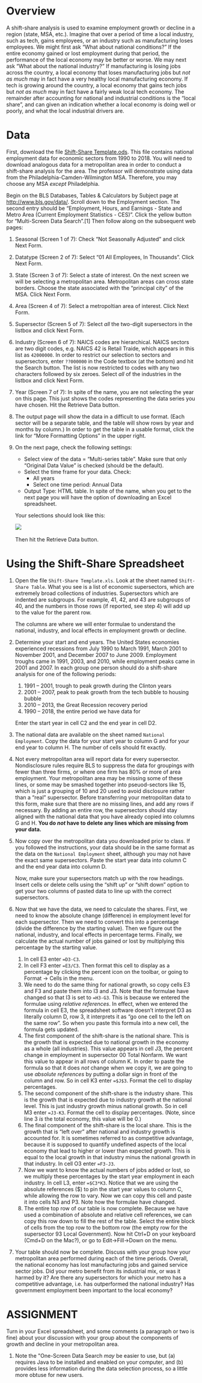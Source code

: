 # Overview

A shift-share analysis is used to examine employment growth or decline
in a region (state, MSA, etc.). Imagine that over a period of time a
local industry, such as tech, gains employees, or an industry such as
manufacturing loses employees. We might first ask “What about national
conditions?” If the entire economy gained or lost employment during that
period, the performance of the local economy may be better or worse. We
may next ask “What about the national industry?” If manufacturing is
losing jobs across the country, a local economy that loses manufacturing
jobs but *not as much* may in fact have a very healthy local
manufacturing economy. If tech is growing around the country, a local
economy that gains tech jobs but *not as much* may in fact have a fairly
weak local tech economy. The remainder after accounting for national and
industrial conditions is the “local share”, and can given an indication
whether a local economy is doing well or poorly, and what the local
industrial drivers are.

# Data

First, download the file [Shift-Share
Template.ods](https://github.com/temple-geography/census-gis/blob/master/Shift-Share%20Template.ods).
This file contains national employment data for economic sectors from
1990 to 2018. You will need to download analogous data for a
metropolitan area in order to conduct a shift-share analysis for the
area. The professor will demonstrate using data from the
Philadelphia-Camden-Wilmington MSA. Therefore, you may choose any MSA
*except* Philadelphia.

Begin on the BLS Databases, Tables & Calculators by Subject page at
<http://www.bls.gov/data/>. Scroll down to the Employment section. The
second entry should be “Employment, Hours, and Earnings - State and
Metro Area (Current Employment Statistics - CES)”. Click the yellow
button for “Multi-Screen Data Search”.\[1\] Then follow along on the
subsequent web pages:

1.  Seasonal (Screen 1 of 7): Check “Not Seasonally Adjusted” and click
    Next Form.

2.  Datatype (Screen 2 of 7): Select “01 All Employees, In Thousands”.
    Click Next Form.

3.  State (Screen 3 of 7): Select a state of interest. On the next
    screen we will be selecting a metropolitan area. Metropolitan areas
    can cross state borders. Choose the state associated with the
    “principal city” of the MSA. Click Next Form.

4.  Area (Screen 4 of 7): Select a metropoltian area of interest. Click
    Next Form.

5.  Supersector (Screen 5 of 7): Select *all* the two-digit supersectors
    in the listbox and click Next Form.

6.  Industry (Screen 6 of 7): NAICS codes are hierarchical. NAICS
    sectors are two digit codes, e.g. NAICS 42 is Retail Traide, which
    appears in this list as `42000000`. In order to restrict our
    selection to sectors and supersectors, enter `??000000` in the Code
    textbox (at the bottom) and hit the Search button. The list is now
    restricted to codes with any two characters followed by six zeroes.
    Select *all* of the industries in the listbox and click Next Form.

7.  Year (Screen 7 of 7): In spite of the name, you are not selecting
    the year on this page. This just shows the codes representing the
    data series you have chosen. Hit the Retrieve Data button.

8.  The output page will show the data in a difficult to use format.
    (Each sector will be a separate table, and the table will show rows
    by year and months by column.) In order to get the table in a usable
    format, click the link for “More Formatting Options” in the upper
    right.

9.  On the next page, check the following settings:
    
      - Select view of the data = “Multi-series table”. Make sure that
        only “Original Data Value” is checked (should be the default).
      - Select the time frame for your data. Check:
          - All years
          - Select one time period: Annual Data
      - Output Type: HTML table. In spite of the name, when you get to
        the next page you will have the option of downloading an Excel
        spreadsheet.
    
    Your selections should look like this:
    
    ![](images/CES_download_final.png) 
    
    Then hit the Retrieve Data button.

# Using the Shift-Share Spreadsheet

1.  Open the file `Shift-Share Template.xls`. Look at the sheet named
    `Shift-Share Table`. What you see is a list of economic
    supersectors, which are extremely broad collections of industries.
    Supersectors which are indented are subgroups. For example, 41, 42,
    and 43 are subgroups of 40, and the numbers in those rows (if
    reported, see step 4) will add up to the value for the parent row.
    
    The columns are where we will enter formulae to understand the
    national, industry, and local effects in employment growth or
    decline.

2.  Determine your start and end years. The United States economies
    experienced recessions from July 1990 to March 1991, March 2001 to
    November 2001, and December 2007 to June 2009. Employment troughs
    came in 1991, 2003, and 2010, while employment peaks came in 2001
    and 2007. In each group one person should do a shift-share analysis
    for one of the following periods:
    
    1.  1991 – 2001, trough to peak growth during the Clinton years
    2.  2001 – 2007, peak to peak growth from the tech bubble to housing
        bubble
    3.  2010 – 2013, the Great Recession recovery period
    4.  1990 – 2018, the entire period we have data for
    
    Enter the start year in cell C2 and the end year in cell D2.

3.  The national data are available on the sheet named `National
    Employment`. Copy the data for your start year to column G and for
    your end year to column H. The number of cells should fit exactly.

4.  Not every metropolitan area will report data for every supersector.
    Nondisclosure rules require BLS to suppress the data for groupings
    with fewer than three firms, or where one firm has 80% or more of
    area employment. Your metropolitan area may be missing some of these
    lines, or some may be smashed together into pseuod-sectors like 15,
    which is just a grouping of 10 and 20 used to avoid disclosure
    rather than a “real” supersector. Before transferring your
    metropolitan data to this form, make sure that there are no missing
    lines, and add any rows if necessary. By adding an entire row, the
    supersectors should stay aligned with the national data that you
    have already copied into columns G and H. **You do *not* have to
    delete any lines which are missing from your data.**

5.  Now copy over the metropolitan data you downloaded prior to class.
    If you followed the instructions, your data should be in the same
    format as the data on the `National Employment` sheet, although you
    may not have the exact same supersectors. Paste the start year data
    into column C and the end year data into column D.
    
    Now, make sure your supersectors match up with the row headings.
    Insert cells or delete cells using the “shift up” or “shift down”
    option to get your two columns of pasted data to line up with the
    correct supersectors.

6.  Now that we have the data, we need to calculate the shares. First,
    we need to know the absolute change (difference) in employment level
    for each supersector. Then we need to convert this into a percentage
    (divide the difference by the starting value). Then we figure out
    the national, industry, and local effects in percentage terms.
    Finally, we calculate the actual number of jobs gained or lost by
    multiplying this percentage by the starting value.
    
    1.  In cell E3 enter `=D3-C3`.
    2.  In cell F3 enter `=E3/C3`. Then format this cell to display as a
        percentage by clicking the percent icon on the toolbar, or going
        to Format → Cells in the menu.
    3.  We need to do the same thing for national growth, so copy cells
        E3 and F3 and paste them into I3 and J3. Note that the formulae
        have changed so that I3 is set to `=H3-G3`. This is because we
        entered the formulae using *relative references*. In effect,
        when we entered the formula in cell E3, the spreadsheet software
        doesn’t interpret D3 as literally column D, row 3, it interprets
        it as “go one cell to the left on the same row”. So when you
        paste this formula into a new cell, the formula gets updated.
    4.  The first component of the shift-share is the national share.
        This is the growth that is expected due to national growth in
        the economy as a whole (all industries). This value appears in
        cell J3, the percent change in employment in supersector 00
        Total Nonfarm. We want this value to appear in all rows of
        column K. In order to paste the formula so that it does *not*
        change when we copy it, we are going to use *absolute
        references* by putting a dollar sign in front of the column and
        row. So in cell K3 enter `=$J$3`. Format the cell to display
        percentages.
    5.  The second component of the shift-share is the industry share.
        This is the growth that is expected due to industry growth at
        the national level. This is just industry growth minus national
        growth. So in cell M3 enter `=J3-K3`. Format the cell to display
        percentages. (Note, since line 3 *is* the total economy, this
        value will be 0.)
    6.  The final component of the shift-share is the local share. This
        is the growth that is “left over” after national and industry
        growth is accounted for. It is sometimes referred to as
        competitive advantage, because it is supposed to quantify
        undefined aspects of the local economy that lead to higher or
        lower than expected growth. This is equal to the local growth in
        that industry minus the national growth in that industry. In
        cell O3 enter `=F3-J3`.
    7.  Now we want to know the actual numbers of jobs added or lost, so
        we multiply these percentages by the start year employment in
        each industry. In cell L3, enter `=$C3*K3`. Notice that we are
        using the absolute references ($) to pin the start year values
        to column C, while allowing the row to vary. Now we can copy
        this cell and paste it into cells N3 and P3. Note how the
        formulae have changed.
    8.  The entire top row of our table is now complete. Because we have
        used a combination of absolute and relative cell references, we
        can copy this row down to fill the rest of the table. Select the
        entire block of cells from the top row to the bottom row (the
        empty row for the supersector 93 Local Government). Now hit
        Ctrl+D on your keyboard (Cmd+D on the Mac?), or go to
        Edit→Fill→Down on the menu.

7.  Your table should now be complete. Discuss with your group how your
    metropolitan area performed during each of the time periods.
    Overall, the national economy has lost manufacturing jobs and gained
    service sector jobs. Did your metro benefit from its industrial mix,
    or was it harmed by it? Are there any supersectors for which your
    metro has a competitive advantage, i.e. has outperformed the
    national industry? Has government employment been important to the
    local economy?

# ASSIGNMENT

Turn in your Excel spreadsheet, and some comments (a paragraph or two is
fine) about your discussion with your group about the components of
growth and decline in your metropolitan area.

1.  Note the "One-Screen Data Search *may* be easier to use, but (a)
    requires Java to be installed and enabled on your computer, and (b)
    provides less information during the data selection process, so a
    little more obtuse for new users.
